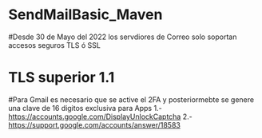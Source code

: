 # SendMailBasic_Maven

#Desde 30 de Mayo del 2022 los servdiores de Correo solo soportan accesos seguros TLS ó SSL
# TLS superior 1.1
#Para Gmail es necesario que se active el 2FA y posteriormebte se genere una clave de 16 digitos exclusiva para Apps
1.- https://accounts.google.com/DisplayUnlockCaptcha
2.- https://support.google.com/accounts/answer/18583
